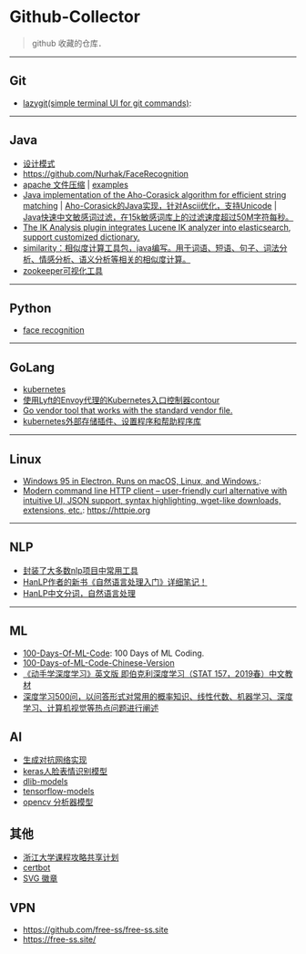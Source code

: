 # Github-Collector
> github 收藏的仓库．

---
## Git
* [lazygit(simple terminal UI for git commands)](https://github.com/jesseduffield/lazygit): 

---
## Java
* [设计模式](https://github.com/OpenSourceDocs/java-design-patterns)
* https://github.com/Nurhak/FaceRecognition
* [apache 文件压缩](https://github.com/apache/commons-compress) | [examples](https://commons.apache.org/proper/commons-compress/examples.html)
* [Java implementation of the Aho-Corasick algorithm for efficient string matching](https://github.com/robert-bor/aho-corasick) | [Aho-Corasick的Java实现，针对Ascii优化，支持Unicode](https://github.com/hankcs/aho-corasick) | [Java快速中文敏感词过滤，在15k敏感词库上的过滤速度超过50M字符每秒。](https://github.com/elulis/sensitive-words)
* [The IK Analysis plugin integrates Lucene IK analyzer into elasticsearch, support customized dictionary.](https://github.com/medcl/elasticsearch-analysis-ik)
* [similarity：相似度计算工具包，java编写。用于词语、短语、句子、词法分析、情感分析、语义分析等相关的相似度计算。](https://github.com/shibing624/similarity)
* [zookeeper可视化工具](https://github.com/HelloKittyNII/ZooViewer)

---
## Python
* [face recognition](https://github.com/ageitgey/face_recognition)

---
## GoLang
* [kubernetes](https://github.com/kubernetes/kubernetes)
* [使用Lyft的Envoy代理的Kubernetes入口控制器contour](https://github.com/heptio/contour)
* [Go vendor tool that works with the standard vendor file.](https://github.com/OpenSourceDocs/govendor)
* [kubernetes外部存储插件、设置程序和帮助程序库](https://github.com/kubernetes-incubator/external-storage)

---
## Linux
* [Windows 95 in Electron. Runs on macOS, Linux, and Windows.](https://github.com/felixrieseberg/windows95): 
* [Modern command line HTTP client – user-friendly curl alternative with intuitive UI, JSON support, syntax highlighting, wget-like downloads, extensions, etc.](https://github.com/jakubroztocil/httpie):  https://httpie.org 


---
## NLP
* [封装了大多数nlp项目中常用工具](https://github.com/NLPchina/nlp-lang)
* [HanLP作者的新书《自然语言处理入门》详细笔记！](https://github.com/NLP-LOVE/Introduction-NLP)
* [HanLP中文分词，自然语言处理](https://github.com/hankcs/HanLP)

---
## ML
* [100-Days-Of-ML-Code](https://github.com/Avik-Jain/100-Days-Of-ML-Code): 100 Days of ML Coding.
* [100-Days-of-ML-Code-Chinese-Version](https://github.com/Avik-Jain/100-Days-of-ML-Code-Chinese-Version)
* [《动手学深度学习》英文版 即伯克利深度学习（STAT 157，2019春）中文教材](https://github.com/OpenSourceDocs/d2l-zh)
* [深度学习500问，以问答形式对常用的概率知识、线性代数、机器学习、深度学习、计算机视觉等热点问题进行阐述](https://github.com/OpenSourceDocs/DeepLearning-500-questions)

## AI
* [生成对抗网络实现](https://github.com/OpenSourceDocs/magenta)
* [keras人脸表情识别模型](https://github.com/OpenSourceDocs/face_classification)
* [dlib-models](https://github.com/OpenSourceDocs/dlib-models)
* [tensorflow-models](https://github.com/OpenSourceDocs/models)
* [opencv 分析器模型](https://github.com/OpenSourceDocs/opencv/tree/master/data)

## 其他
* [浙江大学课程攻略共享计划](https://github.com/OpenSourceDocs/zju-icicles)
* [certbot](https://github.com/OpenSourceDocs/certbot)
* [SVG 徽章](https://shields.io)

## VPN
* https://github.com/free-ss/free-ss.site
* https://free-ss.site/

